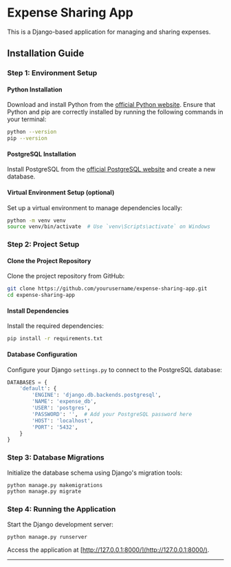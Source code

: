# Expense Sharing App

This is a Django-based application for managing and sharing expenses.

## Installation Guide

### Step 1: Environment Setup

#### Python Installation
Download and install Python from the [official Python website](https://www.python.org/downloads/). 
Ensure that Python and pip are correctly installed by running the following commands in your terminal:

```sh
python --version
pip --version
```

#### PostgreSQL Installation
Install PostgreSQL from the [official PostgreSQL website](https://www.postgresql.org/download/) and create a new database.

#### Virtual Environment Setup (optional)
Set up a virtual environment to manage dependencies locally:

```sh
python -m venv venv
source venv/bin/activate  # Use `venv\Scripts\activate` on Windows
```

### Step 2: Project Setup

#### Clone the Project Repository
Clone the project repository from GitHub:

```sh
git clone https://github.com/yourusername/expense-sharing-app.git
cd expense-sharing-app
```

#### Install Dependencies
Install the required dependencies:

```sh
pip install -r requirements.txt
```

#### Database Configuration
Configure your Django `settings.py` to connect to the PostgreSQL database:

```python
DATABASES = {
    'default': {
        'ENGINE': 'django.db.backends.postgresql',
        'NAME': 'expense_db',
        'USER': 'postgres',
        'PASSWORD': '',  # Add your PostgreSQL password here
        'HOST': 'localhost',
        'PORT': '5432',
    }
}
```

### Step 3: Database Migrations

Initialize the database schema using Django's migration tools:

```sh
python manage.py makemigrations
python manage.py migrate
```

### Step 4: Running the Application

Start the Django development server:

```sh
python manage.py runserver
```

Access the application at [http://127.0.0.1:8000/](http://127.0.0.1:8000/).

---

